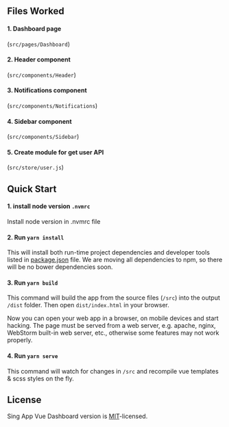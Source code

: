## Files Worked

#### 1. Dashboard page

(`src/pages/Dashboard`)
#### 2. Header component

(`src/components/Header`)
#### 3. Notifications component

(`src/components/Notifications`)
#### 4. Sidebar component

(`src/components/Sidebar`)
#### 5. Create module for get user API

(`src/store/user.js`)
## Quick Start

#### 1. install node version `.nvmrc`

Install node version in .nvmrc file
#### 2. Run `yarn install`

This will install both run-time project dependencies and developer tools listed
in [package.json](../package.json) file. We are moving all dependencies to npm, so there will be no bower dependencies soon.

#### 3. Run `yarn build`

This command will build the app from the source files (`/src`) into the output
`/dist` folder. Then open `dist/index.html` in your browser.

Now you can open your web app in a browser, on mobile devices and start
hacking. The page must be served from a web server, e.g. apache, nginx, WebStorm built-in web server, etc., otherwise some features may not work properly.

#### 4. Run `yarn serve`
This command will watch for changes in `/src` and recompile vue templates & scss styles on the fly.
## License

Sing App Vue Dashboard version is [MIT](https://github.com/flatlogic/sing-app-vue-dashboard/blob/master/LICENCE)-licensed.